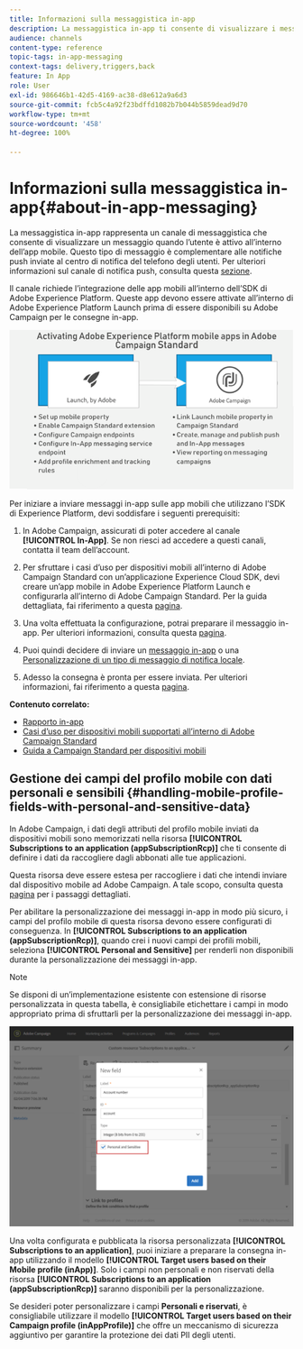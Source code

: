 ```yaml
---
title: Informazioni sulla messaggistica in-app
description: La messaggistica in-app ti consente di visualizzare i messaggi o gli avvisi all’interno dell’app mobile.
audience: channels
content-type: reference
topic-tags: in-app-messaging
context-tags: delivery,triggers,back
feature: In App
role: User
exl-id: 986646b1-42d5-4169-ac38-d8e612a9a6d3
source-git-commit: fcb5c4a92f23bdffd1082b7b044b5859dead9d70
workflow-type: tm+mt
source-wordcount: '458'
ht-degree: 100%

---
```


# Informazioni sulla messaggistica in-app{#about-in-app-messaging}

La messaggistica in-app rappresenta un canale di messaggistica che consente di visualizzare un messaggio quando l’utente è attivo all’interno dell’app mobile. Questo tipo di messaggio è complementare alle notifiche push inviate al centro di notifica del telefono degli utenti. Per ulteriori informazioni sul canale di notifica push, consulta questa [sezione](../../channels/using/about-push-notifications.md).

Il canale richiede l’integrazione delle app mobili all’interno dell’SDK di Adobe Experience Platform. Queste app devono essere attivate all’interno di Adobe Experience Platform Launch prima di essere disponibili su Adobe Campaign per le consegne in-app.

![](assets/launch_campaign.png)

Per iniziare a inviare messaggi in-app sulle app mobili che utilizzano l’SDK di Experience Platform, devi soddisfare i seguenti prerequisiti:

1. In Adobe Campaign, assicurati di poter accedere al canale **[!UICONTROL In-App]**. Se non riesci ad accedere a questi canali, contatta il team dell’account.

1. Per sfruttare i casi d’uso per dispositivi mobili all’interno di Adobe Campaign Standard con un’applicazione Experience Cloud SDK, devi creare un’app mobile in Adobe Experience Platform Launch e configurarla all’interno di Adobe Campaign Standard. Per la guida dettagliata, fai riferimento a questa [pagina](https://experienceleague.adobe.com/docs/campaign-standard/using/administrating/configuring-channels/configuring-a-mobile-application.html?lang=it).

1. Una volta effettuata la configurazione, potrai preparare il messaggio in-app. Per ulteriori informazioni, consulta questa [pagina](../../channels/using/preparing-and-sending-an-in-app-message.md#preparing-your-in-app-message).

1. Puoi quindi decidere di inviare un [messaggio in-app](../../channels/using/customizing-an-in-app-message.md) o una [Personalizzazione di un tipo di messaggio di notifica locale](../../channels/using/customizing-an-in-app-message.md#customizing-a-local-notification-message-type).

1. Adesso la consegna è pronta per essere inviata. Per ulteriori informazioni, fai riferimento a questa [pagina](../../channels/using/preparing-and-sending-an-in-app-message.md#sending-your-in-app-message).

**Contenuto correlato:**

* [Rapporto in-app](../../reporting/using/in-app-report.md)
* [Casi d’uso per dispositivi mobili supportati all’interno di Adobe Campaign Standard](https://helpx.adobe.com/it/campaign/kb/configure-launch-rules-acs-use-cases.html)
* [Guida a Campaign Standard per dispositivi mobili](https://helpx.adobe.com/it/campaign/kb/acs-mobile.html)

## Gestione dei campi del profilo mobile con dati personali e sensibili {#handling-mobile-profile-fields-with-personal-and-sensitive-data}

In Adobe Campaign, i dati degli attributi del profilo mobile inviati da dispositivi mobili sono memorizzati nella risorsa **[!UICONTROL Subscriptions to an application (appSubscriptionRcp)]** che ti consente di definire i dati da raccogliere dagli abbonati alle tue applicazioni.

Questa risorsa deve essere estesa per raccogliere i dati che intendi inviare dal dispositivo mobile ad Adobe Campaign. A tale scopo, consulta questa [pagina](../../developing/using/extending-the-subscriptions-to-an-application-resource.md) per i passaggi dettagliati.

Per abilitare la personalizzazione dei messaggi in-app in modo più sicuro, i campi del profilo mobile di questa risorsa devono essere configurati di conseguenza. In **[!UICONTROL Subscriptions to an application (appSubscriptionRcp)]**, quando crei i nuovi campi dei profili mobili, seleziona **[!UICONTROL Personal and Sensitive]** per renderli non disponibili durante la personalizzazione dei messaggi in-app.

>[!NOTE]
>
>Se disponi di un’implementazione esistente con estensione di risorse personalizzata in questa tabella, è consigliabile etichettare i campi in modo appropriato prima di sfruttarli per la personalizzazione dei messaggi in-app.

![](assets/in_app_personal_data_2.png)

Una volta configurata e pubblicata la risorsa personalizzata **[!UICONTROL Subscriptions to an application]**, puoi iniziare a preparare la consegna in-app utilizzando il modello **[!UICONTROL Target users based on their Mobile profile (inApp)]**. Solo i campi non personali e non riservati della risorsa **[!UICONTROL Subscriptions to an application (appSubscriptionRcp)]** saranno disponibili per la personalizzazione.

Se desideri poter personalizzare i campi **Personali e riservati**, è consigliabile utilizzare il modello **[!UICONTROL Target users based on their Campaign profile (inAppProfile)]** che offre un meccanismo di sicurezza aggiuntivo per garantire la protezione dei dati PII degli utenti.